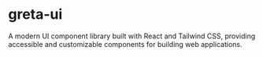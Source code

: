 # greta-ui
A modern UI component library built with React and Tailwind CSS, providing accessible and customizable components for building web applications.
